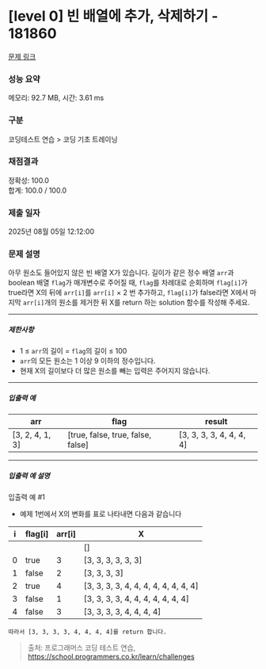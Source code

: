 # [level 0] 빈 배열에 추가, 삭제하기 - 181860 

[문제 링크](https://school.programmers.co.kr/learn/courses/30/lessons/181860) 

### 성능 요약

메모리: 92.7 MB, 시간: 3.61 ms

### 구분

코딩테스트 연습 > 코딩 기초 트레이닝

### 채점결과

정확성: 100.0<br/>합계: 100.0 / 100.0

### 제출 일자

2025년 08월 05일 12:12:00

### 문제 설명

<p>아무 원소도 들어있지 않은 빈 배열 X가 있습니다. 길이가 같은 정수 배열 <code>arr</code>과 boolean 배열 <code>flag</code>가 매개변수로 주어질 때, <code>flag</code>를 차례대로 순회하며 <code>flag[i]</code>가 true라면 X의 뒤에 <code>arr[i]</code>를 <code>arr[i]</code> × 2 번 추가하고, <code>flag[i]</code>가 false라면 X에서 마지막 <code>arr[i]</code>개의 원소를 제거한 뒤 X를 return 하는 solution 함수를 작성해 주세요.</p>

<hr>

<h5>제한사항</h5>

<ul>
<li>1 ≤ <code>arr</code>의 길이 = <code>flag</code>의 길이 ≤ 100</li>
<li><code>arr</code>의 모든 원소는 1 이상 9 이하의 정수입니다.</li>
<li>현재 X의 길이보다 더 많은 원소를 빼는 입력은 주어지지 않습니다.</li>
</ul>

<hr>

<h5>입출력 예</h5>
<table class="table">
        <thead><tr>
<th>arr</th>
<th>flag</th>
<th>result</th>
</tr>
</thead>
        <tbody><tr>
<td>[3, 2, 4, 1, 3]</td>
<td>[true, false, true, false, false]</td>
<td>[3, 3, 3, 3, 4, 4, 4, 4]</td>
</tr>
</tbody>
      </table>
<hr>

<h5>입출력 예 설명</h5>

<p>입출력 예 #1</p>

<ul>
<li>예제 1번에서 X의 변화를 표로 나타내면 다음과 같습니다</li>
</ul>
<table class="table">
        <thead><tr>
<th>i</th>
<th>flag[i]</th>
<th>arr[i]</th>
<th>X</th>
</tr>
</thead>
        <tbody><tr>
<td></td>
<td></td>
<td></td>
<td>[]</td>
</tr>
<tr>
<td>0</td>
<td>true</td>
<td>3</td>
<td>[3, 3, 3, 3, 3, 3]</td>
</tr>
<tr>
<td>1</td>
<td>false</td>
<td>2</td>
<td>[3, 3, 3, 3]</td>
</tr>
<tr>
<td>2</td>
<td>true</td>
<td>4</td>
<td>[3, 3, 3, 3, 4, 4, 4, 4, 4, 4, 4, 4]</td>
</tr>
<tr>
<td>3</td>
<td>false</td>
<td>1</td>
<td>[3, 3, 3, 3, 4, 4, 4, 4, 4, 4, 4]</td>
</tr>
<tr>
<td>4</td>
<td>false</td>
<td>3</td>
<td>[3, 3, 3, 3, 4, 4, 4, 4]</td>
</tr>
</tbody>
      </table><div class="highlight"><pre class="codehilite"><code>따라서 [3, 3, 3, 3, 4, 4, 4, 4]를 return 합니다.
</code></pre></div>

> 출처: 프로그래머스 코딩 테스트 연습, https://school.programmers.co.kr/learn/challenges